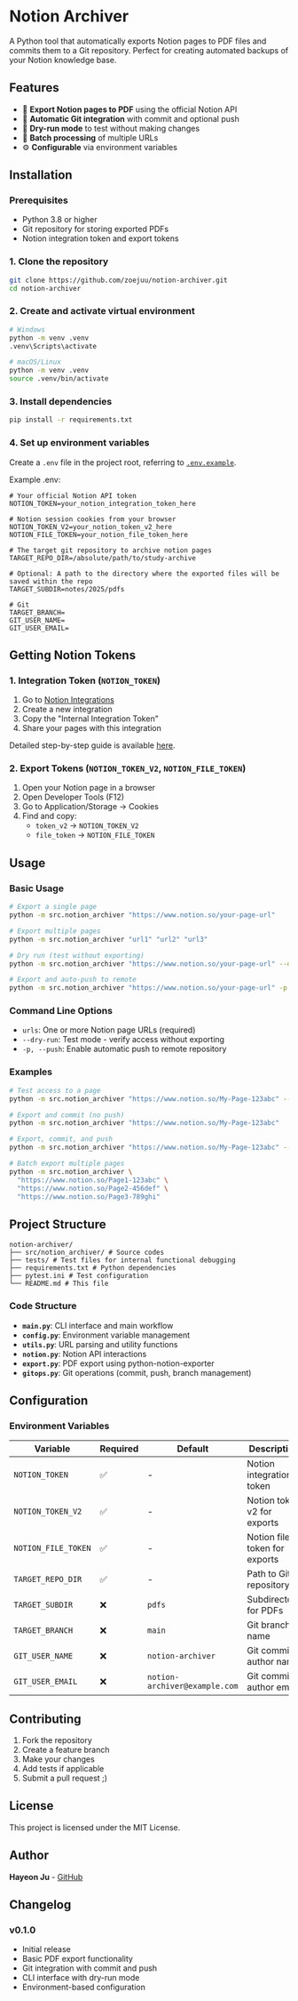# Notion Archiver

A Python tool that automatically exports Notion pages to PDF files and commits them to a Git repository. Perfect for creating automated backups of your Notion knowledge base.

## Features

- 📄 **Export Notion pages to PDF** using the official Notion API
- 🔄 **Automatic Git integration** with commit and optional push
- 🧪 **Dry-run mode** to test without making changes
- 🔀 **Batch processing** of multiple URLs
- ⚙️ **Configurable** via environment variables

## Installation

### Prerequisites

- Python 3.8 or higher
- Git repository for storing exported PDFs
- Notion integration token and export tokens

### 1. Clone the repository

```bash
git clone https://github.com/zoejuu/notion-archiver.git
cd notion-archiver
```

### 2. Create and activate virtual environment

```bash
# Windows
python -m venv .venv
.venv\Scripts\activate

# macOS/Linux
python -m venv .venv
source .venv/bin/activate
```

### 3. Install dependencies

```bash
pip install -r requirements.txt
```

### 4. Set up environment variables

Create a `.env` file in the project root, referring to [`.env.example`](.env.example).

Example .env:

```env
# Your official Notion API token
NOTION_TOKEN=your_notion_integration_token_here

# Notion session cookies from your browser
NOTION_TOKEN_V2=your_notion_token_v2_here
NOTION_FILE_TOKEN=your_notion_file_token_here

# The target git repository to archive notion pages
TARGET_REPO_DIR=/absolute/path/to/study-archive

# Optional: A path to the directory where the exported files will be saved within the repo
TARGET_SUBDIR=notes/2025/pdfs

# Git
TARGET_BRANCH=
GIT_USER_NAME=
GIT_USER_EMAIL=
```

## Getting Notion Tokens

### 1. Integration Token (`NOTION_TOKEN`)
1. Go to [Notion Integrations](https://www.notion.so/my-integrations)
2. Create a new integration
3. Copy the "Internal Integration Token"
4. Share your pages with this integration

Detailed step-by-step guide is available [here](https://developers.notion.com/docs/create-a-notion-integration).

### 2. Export Tokens (`NOTION_TOKEN_V2`, `NOTION_FILE_TOKEN`)
1. Open your Notion page in a browser
2. Open Developer Tools (F12)
3. Go to Application/Storage → Cookies
4. Find and copy:
   - `token_v2` → `NOTION_TOKEN_V2`
   - `file_token` → `NOTION_FILE_TOKEN`

## Usage

### Basic Usage

```bash
# Export a single page
python -m src.notion_archiver "https://www.notion.so/your-page-url"

# Export multiple pages
python -m src.notion_archiver "url1" "url2" "url3"

# Dry run (test without exporting)
python -m src.notion_archiver "https://www.notion.so/your-page-url" --dry-run

# Export and auto-push to remote
python -m src.notion_archiver "https://www.notion.so/your-page-url" -p
```

### Command Line Options

- `urls`: One or more Notion page URLs (required)
- `--dry-run`: Test mode - verify access without exporting
- `-p, --push`: Enable automatic push to remote repository

### Examples

```bash
# Test access to a page
python -m src.notion_archiver "https://www.notion.so/My-Page-123abc" --dry-run

# Export and commit (no push)
python -m src.notion_archiver "https://www.notion.so/My-Page-123abc"

# Export, commit, and push
python -m src.notion_archiver "https://www.notion.so/My-Page-123abc" --push

# Batch export multiple pages
python -m src.notion_archiver \
  "https://www.notion.so/Page1-123abc" \
  "https://www.notion.so/Page2-456def" \
  "https://www.notion.so/Page3-789ghi"
```

## Project Structure
```
notion-archiver/
├── src/notion_archiver/ # Source codes
├── tests/ # Test files for internal functional debugging
├── requirements.txt # Python dependencies
├── pytest.ini # Test configuration
└── README.md # This file
```
### Code Structure

- **`main.py`**: CLI interface and main workflow
- **`config.py`**: Environment variable management
- **`utils.py`**: URL parsing and utility functions
- **`notion.py`**: Notion API interactions
- **`export.py`**: PDF export using python-notion-exporter
- **`gitops.py`**: Git operations (commit, push, branch management)

## Configuration

### Environment Variables

| Variable | Required | Default | Description |
|----------|----------|---------|-------------|
| `NOTION_TOKEN` | ✅ | - | Notion integration token |
| `NOTION_TOKEN_V2` | ✅ | - | Notion token v2 for exports |
| `NOTION_FILE_TOKEN` | ✅ | - | Notion file token for exports |
| `TARGET_REPO_DIR` | ✅ | - | Path to Git repository |
| `TARGET_SUBDIR` | ❌ | `pdfs` | Subdirectory for PDFs |
| `TARGET_BRANCH` | ❌ | `main` | Git branch name |
| `GIT_USER_NAME` | ❌ | `notion-archiver` | Git commit author name |
| `GIT_USER_EMAIL` | ❌ | `notion-archiver@example.com` | Git commit author email |

## Contributing

1. Fork the repository
2. Create a feature branch
3. Make your changes
4. Add tests if applicable
5. Submit a pull request ;)

## License

This project is licensed under the MIT License.

## Author

**Hayeon Ju** - [GitHub](https://github.com/zoejuu)


## Changelog

### v0.1.0
- Initial release
- Basic PDF export functionality
- Git integration with commit and push
- CLI interface with dry-run mode
- Environment-based configuration
